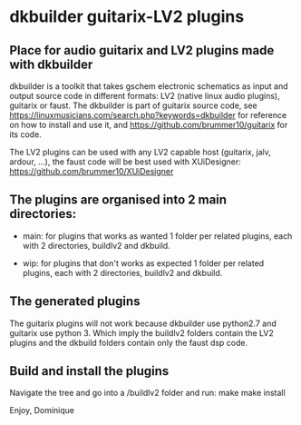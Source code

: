 # dkbuilder guitarix-LV2 plugins

## Place for audio guitarix and LV2 plugins made with dkbuilder

dkbuilder is a toolkit that takes gschem electronic schematics as input and output source code in different formats:
LV2 (native linux audio plugins), guitarix or faust. 
The dkbuilder is part of guitarix source code, see https://linuxmusicians.com/search.php?keywords=dkbuilder for reference on how to install and use it, and https://github.com/brummer10/guitarix for its code.

The LV2 plugins can be used with any LV2 capable host (guitarix, jalv, ardour, ...), the faust code will be best used with XUiDesigner:
https://github.com/brummer10/XUiDesigner

## The plugins are organised into 2 main directories:

- main: for plugins that works as wanted
  1 folder per related plugins, each with 2 directories, buildlv2 and dkbuild.

- wip: for plugins that don't works as expected
  1 folder per related plugins, each with 2 directories, buildlv2 and dkbuild.

## The generated plugins
The guitarix plugins will not work because dkbuilder use python2.7 and guitarix use python 3.
Which imply the buildlv2 folders contain the LV2 plugins and the dkbuild folders contain
only the faust dsp code.

## Build and install the plugins
Navigate the tree and go into a <plugin>/buildlv2 folder and run:
	make
	make install

Enjoy,
Dominique
